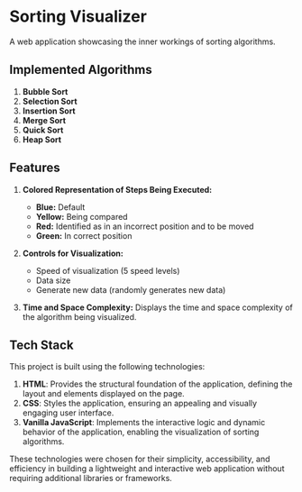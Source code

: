 # Sorting Visualizer

A web application showcasing the inner workings of sorting algorithms.

## Implemented Algorithms
1. **Bubble Sort**
2. **Selection Sort**
3. **Insertion Sort**
4. **Merge Sort**
5. **Quick Sort**
6. **Heap Sort**

## Features
1. **Colored Representation of Steps Being Executed:**
   - **Blue:** Default
   - **Yellow:** Being compared
   - **Red:** Identified as in an incorrect position and to be moved
   - **Green:** In correct position

2. **Controls for Visualization:**
   - Speed of visualization (5 speed levels)
   - Data size
   - Generate new data (randomly generates new data)

3. **Time and Space Complexity:**
   Displays the time and space complexity of the algorithm being visualized.

## Tech Stack

This project is built using the following technologies:

1. **HTML**: Provides the structural foundation of the application, defining the layout and elements displayed on the page.
2. **CSS**: Styles the application, ensuring an appealing and visually engaging user interface.
3. **Vanilla JavaScript**: Implements the interactive logic and dynamic behavior of the application, enabling the visualization of sorting algorithms.

These technologies were chosen for their simplicity, accessibility, and efficiency in building a lightweight and interactive web application without requiring additional libraries or frameworks.
